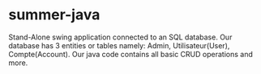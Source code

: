 # summer-java
Stand-Alone swing application connected to an SQL database. Our database has 3 entities or tables namely: Admin, Utilisateur(User), Compte(Account). Our java code contains all basic CRUD operations and more.
